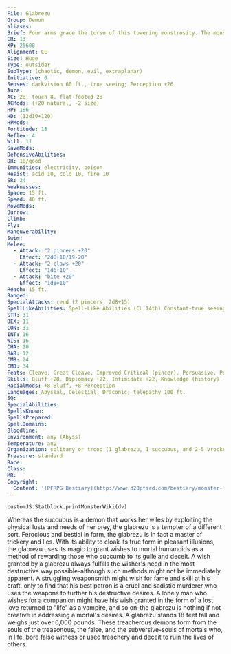 ```yaml
---
File: Glabrezu
Group: Demon
aliases: 
Brief: Four arms grace the torso of this towering monstrosity. The monster's eyes shine with a mix of intelligence and cruelty.
CR: 13
XP: 25600
Alignment: CE
Size: Huge
Type: outsider
SubType: (chaotic, demon, evil, extraplanar)
Initiative: 0
Senses: darkvision 60 ft., true seeing; Perception +26
Aura: 
AC: 28, touch 8, flat-footed 28
ACMods: (+20 natural, -2 size)
HP: 186
HD: (12d10+120)
HPMods: 
Fortitude: 18
Reflex: 4
Will: 11
SaveMods: 
DefensiveAbilities: 
DR: 10/good
Immunities: electricity, poison
Resist: acid 10, cold 10, fire 10
SR: 24
Weaknesses: 
Space: 15 ft.
Speed: 40 ft.
MoveMods: 
Burrow: 
Climb: 
Fly: 
Maneuverability: 
Swim: 
Melee: 
  - Attack: "2 pincers +20"
    Effect: "2d8+10/19-20"
  - Attack: "2 claws +20"
    Effect: "1d6+10"
  - Attack: "bite +20"
    Effect: "1d8+10"
Reach: 15 ft.
Ranged: 
SpecialAttacks: rend (2 pincers, 2d8+15)
SpellLikeAbilities: Spell-Like Abilities (CL 14th) Constant-true seeing At will-chaos hammer (DC 19), confusion (DC 19), dispel magic, mirror image, reverse gravity (DC 22), greater teleport (self plus 50 lbs. of objects only), veil (self only), unholy blight 1/day-power word stun, summon (level 4, 1 glabrezu 20% or 1d2 vrocks 50%) 1/month-wish (granted to a mortal humanoid only)
STR: 31
DEX: 11
CON: 31
INT: 16
WIS: 16
CHA: 20
BAB: 12
CMB: 24
CMD: 34
Feats: Cleave, Great Cleave, Improved Critical (pincer), Persuasive, Power Attack, Vital Strike
Skills: Bluff +28, Diplomacy +22, Intimidate +22, Knowledge (history) +18, Knowledge (local) +18, Perception +26, Sense Motive +18, Stealth +7, Use Magic Device +17
RacialMods: +8 Bluff, +8 Perception
Languages: Abyssal, Celestial, Draconic; telepathy 100 ft.
SQ: 
SpecialAbilities: 
SpellsKnown: 
SpellsPrepared: 
SpellDomains: 
Bloodline: 
Environment: any (Abyss)
Temperature: any
Organization: solitary or troop (1 glabrezu, 1 succubus, and 2-5 vrocks)
Treasure: standard
Race: 
Class: 
MR: 
Copyright:
  Content: '[PFRPG Bestiary](http://www.d20pfsrd.com/bestiary/monster-listings/outsiders/demon/glabrezu)'
---
```

```dataviewjs
customJS.Statblock.printMonsterWiki(dv)
```
Whereas the succubus is a demon that works her wiles by exploiting the physical lusts and needs of her prey, the glabrezu is a tempter of a different sort. Ferocious and bestial in form, the glabrezu is in fact a master of trickery and lies. With its ability to cloak its true form in pleasant illusions, the glabrezu uses its magic to grant wishes to mortal humanoids as a method of rewarding those who succumb to its guile and deceit. A wish granted by a glabrezu always fulfills the wisher's need in the most destructive way possible-although such methods might not be immediately apparent. A struggling weaponsmith might wish for fame and skill at his craft, only to find that his best patron is a cruel and sadistic murderer who uses the weapons to further his destructive desires. A lonely man who wishes for a companion might have his wish granted in the form of a lost love returned to "life" as a vampire, and so on-the glabrezu is nothing if not creative in addressing a mortal's desires. A glabrezu stands 18 feet tall and weighs just over 6,000 pounds. These treacherous demons form from the souls of the treasonous, the false, and the subversive-souls of mortals who, in life, bore false witness or used treachery and deceit to ruin the lives of others.
